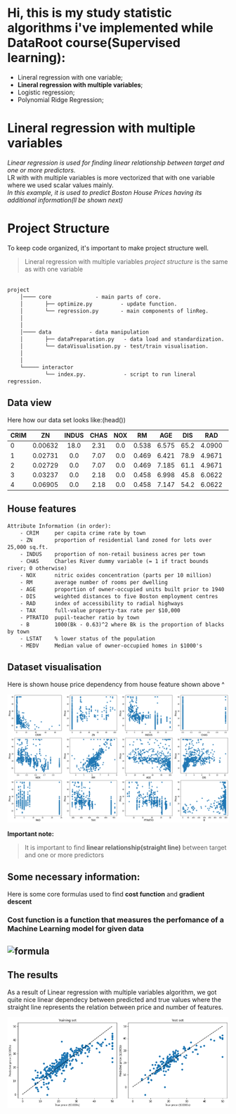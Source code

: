 # Hi, this is my study statistic algorithms i've implemented while DataRoot course(Supervised learning):

+ Lineral regression with one variable;
+ **Lineral regression with multiple variables**;
+ Logistic regression;
+ Polynomial Ridge Regression;


# Lineral regression with multiple variables

*Linear regression is used for finding linear relationship between target and one or more predictors.*<br/>
LR with with multiple variables is more vectorized that with one variable where we used scalar values mainly.<br/>
*In this example, it is used to predict *Boston House Prices* having its additional information(ll be shown next)*

# Project Structure

To keep code organized, it's important to make project structure well.
>Lineral regression with multiple variables *project structure* is the same as with one variable

```

project
    │──── core              - main parts of core. 
    │       ├── optimize.py         - update function.
    │       └── regression.py       - main components of linReg.
    │   
    │   
    │──── data            - data manipulation
    │       ├── dataPreparation.py   - data load and standardization.
    │       └── dataVisualisation.py - test/train visualisation.
    │
    │
    └───── interactor             
            └── index.py.            - script to run lineral regression.

```


## Data view

Here how our data set looks like:(head())

 |	CRIM   | ZN  |INDUS  |CHAS |NOX |RM |AGE  |DIS  |RAD  |TAX  |PTRATIO |B     |LSTAT |
 |---------|:---:|:-----:|:---:|:--:|:-:|:---:|:---:|:---:|:---:|:------:|:----:|-----:|
0|	0.00632|	18.0|	2.31|	0.0|	0.538|	6.575|	65.2|	4.0900|	1.0|  296.0 |15.3   |396.90|	4.98|
1|	0.02731|	0.0 |	7.07|	0.0|	0.469|	6.421|	78.9|	4.9671|	2.0|  242.0	|17.8	|396.90|	9.14|
2|	0.02729|	0.0 |	7.07|	0.0|	0.469|	7.185|	61.1|	4.9671|	2.0|  242.0	|17.8	|392.83|	4.03|
3|	0.03237|	0.0 |	2.18|	0.0|	0.458|	6.998|	45.8|	6.0622|	3.0|  222.0	|18.7	|394.63|	2.94|
4|	0.06905|	0.0|	2.18|	0.0|	0.458|	7.147|	54.2|	6.0622|	3.0|  222.0	|18.7	|396.90|	5.33|


## House features

```
Attribute Information (in order):
    - CRIM     per capita crime rate by town
    - ZN       proportion of residential land zoned for lots over 25,000 sq.ft.
    - INDUS    proportion of non-retail business acres per town
    - CHAS     Charles River dummy variable (= 1 if tract bounds river; 0 otherwise)
    - NOX      nitric oxides concentration (parts per 10 million)
    - RM       average number of rooms per dwelling
    - AGE      proportion of owner-occupied units built prior to 1940
    - DIS      weighted distances to five Boston employment centres
    - RAD      index of accessibility to radial highways
    - TAX      full-value property-tax rate per $10,000
    - PTRATIO  pupil-teacher ratio by town
    - B        1000(Bk - 0.63)^2 where Bk is the proportion of blacks by town
    - LSTAT    % lower status of the population
    - MEDV     Median value of owner-occupied homes in $1000's

```
## Dataset visualisation

Here is shown house price dependency from house feature shown above ^

![alt text](media/DataVisualisation.png ":)")​

**Important note:**
>  It is important to find **linear relationship(straight line)** between target and one or more predictors

## Some necessary information: 
Here is some core formulas used to find **cost function** and **gradient descent**<br/>

### Cost function is a function that measures the perfomance of a Machine Learning model for given data<br/> 
## ![formula](https://render.githubusercontent.com/render/math?math=J=\frac{1}{2m}*\Sigma(h^{i}%20-%20y^{i})^{2})




## The results

As a result of Linear regression with multiple variables algorithm, we got quite nice linear dependecy between predicted and true values
where the straight line represents the relation between price and number of features.

![alt text](media/Result.png ":)")​